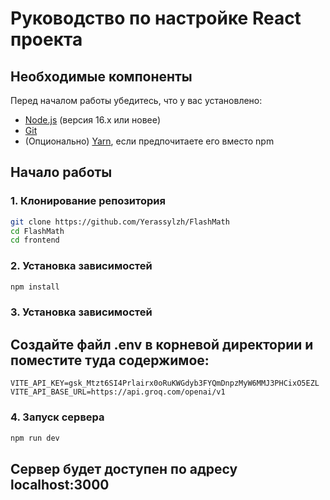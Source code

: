 # Руководство по настройке React проекта

## Необходимые компоненты

Перед началом работы убедитесь, что у вас установлено:

- [Node.js](https://nodejs.org/) (версия 16.x или новее)
- [Git](https://git-scm.com/)
- (Опционально) [Yarn](https://yarnpkg.com/), если предпочитаете его вместо npm

## Начало работы

### 1. Клонирование репозитория

```bash
git clone https://github.com/Yerassylzh/FlashMath
cd FlashMath
cd frontend
```

### 2. Установка зависимостей

```bash
npm install
```

### 3. Установка зависимостей

## Создайте файл .env в корневой директории и поместите туда содержимое:

```env
VITE_API_KEY=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
VITE_API_BASE_URL=https://api.groq.com/openai/v1
```

### 4. Запуск сервера

```bash
npm run dev
```

## Сервер будет доступен по адресу localhost:3000

